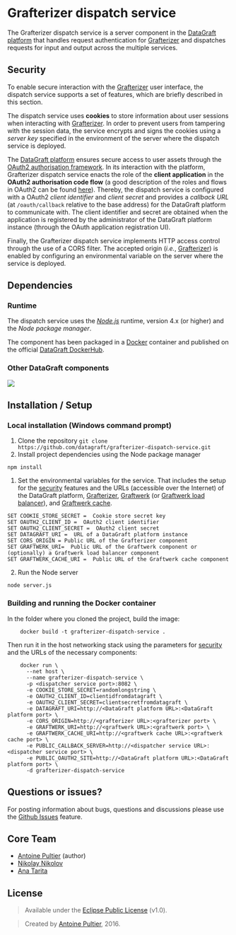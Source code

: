 # Grafterizer dispatch service

The Grafterizer dispatch service is a server component in the [DataGraft platform](https://datagraft.net/) that handles request authentication for [Grafterizer](https://github.com/datagraft/grafterizer) and dispatches requests for input and output across the multiple services.

## <a name="security"></a>Security 
To enable secure interaction with the [Grafterizer](https://github.com/datagraft/grafterizer) user interface, the dispatch service supports a set of features, which are briefly described in this section.

The dispatch service uses **cookies** to store information about user sessions when interacting with [Grafterizer](https://github.com/datagraft/grafterizer). In order to prevent users from tampering with the session data, the service encrypts and signs the cookies using a *server key* specified in the environment of the server where the dispatch service is deployed.

The [DataGraft platform](https://datagraft.net/) ensures secure access to user assets through the [OAuth2 authorisation framework](http://oauth.net/2/). In its interaction with the platform, Grafterizer dispatch service enacts the role of the **client application** in the **OAuth2 authorisation code flow** (a good description of the roles and flows in OAuth2 can be found [here](https://www.digitalocean.com/community/tutorials/an-introduction-to-oauth-2)). Thereby, the dispatch service is configured with a OAuth2 *client identifier* and *client secret* and provides a *callback URL* (at `/oauth/callback` relative to the base address) for the DataGraft platform to communicate with. The client identifier and secret are obtained when the application is registered by the administrator of the DataGraft platform instance (through the OAuth application registration UI).

Finally, the Grafterizer dispatch service implements HTTP access control through the use of a CORS filter. The accepted origin (*i.e.*, [Grafterizer](https://github.com/datagraft/grafterizer)) is enabled by configuring an environmental variable on the server where the service is deployed.

## Dependencies

### Runtime
The dispatch service uses the *[Node.js](https://nodejs.org)* runtime, version 4.x (or higher) and the *Node package manager*. 

The component has been packaged in a [Docker](https://www.docker.com/) container and published on the official [DataGraft DockerHub](https://hub.docker.com/u/datagraft/).
### Other DataGraft components
![](https://cloud.githubusercontent.com/assets/8124245/17170080/d9788f7a-53ea-11e6-8ed5-f79246be9581.png)

## Installation / Setup

### Local installation (Windows command prompt)
 1. Clone the repository `git clone https://github.com/datagraft/grafterizer-dispatch-service.git`
 1. Install project dependencies using the Node package manager
   ```
   npm install

   ```
 1. Set the environmental variables for the service. That includes the setup for the [security](#security) features and the URLs (accessible over the Internet) of the DataGraft platform, [Grafterizer](https://github.com/datagraft/grafterizer), [Graftwerk](https://github.com/datagraft/graftwerk) (or [Graftwerk load balancer](https://github.com/datagraft/graftwerk-load-balancer)), and [Graftwerk cache](https://github.com/datagraft/graftwerk-cache).
 
  ```
  SET COOKIE_STORE_SECRET =  Cookie store secret key
  SET OAUTH2_CLIENT_ID =  OAuth2 client identifier
  SET OAUTH2_CLIENT_SECRET =  OAuth2 client secret
  SET DATAGRAFT_URI =  URL of a DataGraft platform instance
  SET CORS_ORIGIN = Public URL of the Grafterizer component
  SET GRAFTWERK_URI=  Public URL of the Graftwerk component or (optionally) a Graftwerk load balancer component
  SET GRAFTWERK_CACHE_URI =  Public URL of the Graftwerk cache component
  ```
  
 2. Run the Node server
 
  ```
  node server.js
  ```
  
### Building and running the Docker container
<!--
Official Docker container on DockerHub
Build and run Docker container
-->
In the folder where you cloned the project, build the image:
```
    docker build -t grafterizer-dispatch-service .
```
Then run it in the host networking stack using the parameters for [security](#security) and the URLs of the necessary components:

```
    docker run \
      --net host \
      --name grafterizer-dispatch-service \
      -p <dispatcher service port>:8082 \
      -e COOKIE_STORE_SECRET=randomlongstring \
      -e OAUTH2_CLIENT_ID=clientidfromdatagraft \
      -e OAUTH2_CLIENT_SECRET=clientsecretfromdatagraft \
      -e DATAGRAFT_URI=http://<DataGraft platform URL>:<DataGraft platform port> \
      -e CORS_ORIGIN=http://<grafterizer URL>:<grafterizer port> \
      -e GRAFTWERK_URI=http://<graftwerk URL>:<graftwerk port> \
      -e GRAFTWERK_CACHE_URI=http://<graftwerk cache URL>:<graftwerk cache port> \
      -e PUBLIC_CALLBACK_SERVER=http://<dispatcher service URL>:<dispatcher service port> \
      -e PUBLIC_OAUTH2_SITE=http://<DataGraft platform URL>:<DataGraft platform port> \
      -d grafterizer-dispatch-service 
```
<!---
## Usage

Should have API docs for this component using Swagger preferably!
Also Grafterizer configuration and DataGraft tutorial.
Coming soon...
-->

## Questions or issues?

For posting information about bugs, questions and discussions please use the [Github Issues](https://github.com/datagraft/grafterizer-dispatch-service/issues) feature.

## Core Team

- [Antoine Pultier](https://github.com/yellowiscool) (author)
- [Nikolay Nikolov](https://github.com/nvnikolov)
- [Ana Tarita](https://github.com/taritaAna)

## License
> Available under the [Eclipse Public License](/LICENSE) (v1.0).

> Created by [Antoine Pultier](https://github.com/yellowiscool), 2016.
